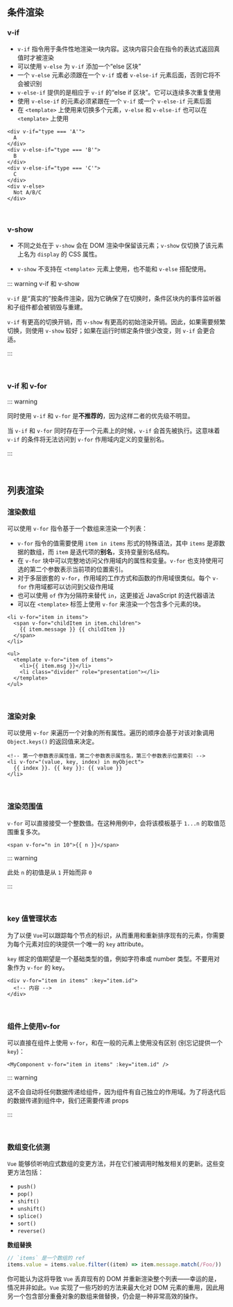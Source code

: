 ## 条件渲染

### v-if

- `v-if` 指令用于条件性地渲染一块内容。这块内容只会在指令的表达式返回真值时才被渲染
- 可以使用 `v-else` 为 `v-if` 添加一个“else 区块”
- 一个 `v-else` 元素必须跟在一个 `v-if` 或者 `v-else-if` 元素后面，否则它将不会被识别
- `v-else-if` 提供的是相应于 `v-if` 的“else if 区块”。它可以连续多次重复使用
- 使用 `v-else-if` 的元素必须紧跟在一个 `v-if` 或一个 `v-else-if` 元素后面
- 在 `<template>` 上使用来切换多个元素，`v-else` 和 `v-else-if` 也可以在 `<template>` 上使用

```vue
<div v-if="type === 'A'">
  A
</div>
<div v-else-if="type === 'B'">
  B
</div>
<div v-else-if="type === 'C'">
  C
</div>
<div v-else>
  Not A/B/C
</div>
```

<br />



### v-show

- 不同之处在于 `v-show` 会在 DOM 渲染中保留该元素；`v-show` 仅切换了该元素上名为 `display` 的 CSS 属性。

- `v-show` 不支持在 `<template>` 元素上使用，也不能和 `v-else` 搭配使用。

::: warning v-if 和 v-show

`v-if` 是“真实的”按条件渲染，因为它确保了在切换时，条件区块内的事件监听器和子组件都会被销毁与重建。

`v-if` 有更高的切换开销，而 `v-show` 有更高的初始渲染开销。因此，如果需要频繁切换，则使用 `v-show` 较好；如果在运行时绑定条件很少改变，则 `v-if` 会更合适。

:::

<br />



### v-if 和 v-for

::: warning

同时使用 `v-if` 和 `v-for` 是**不推荐的**，因为这样二者的优先级不明显。

当 `v-if` 和 `v-for` 同时存在于一个元素上的时候，`v-if` 会首先被执行。这意味着 `v-if` 的条件将无法访问到 `v-for` 作用域内定义的变量别名。

:::

<br />



## 列表渲染

### 渲染数组

可以使用 `v-for` 指令基于一个数组来渲染一个列表：

- `v-for` 指令的值需要使用 `item in items` 形式的特殊语法，其中 `items` 是源数据的数组，而 `item` 是迭代项的**别名**，支持变量别名结构。
- 在 `v-for` 块中可以完整地访问父作用域内的属性和变量。`v-for` 也支持使用可选的第二个参数表示当前项的位置索引。
- 对于多层嵌套的 `v-for`，作用域的工作方式和函数的作用域很类似。每个 `v-for` 作用域都可以访问到父级作用域
- 也可以使用 `of` 作为分隔符来替代 `in`，这更接近 JavaScript 的迭代器语法
- 可以在 `<template>` 标签上使用 `v-for` 来渲染一个包含多个元素的块。

```vue
<li v-for="item in items">
  <span v-for="childItem in item.children">
    {{ item.message }} {{ childItem }}
  </span>
</li>

<ul>
  <template v-for="item of items">
    <li>{{ item.msg }}</li>
    <li class="divider" role="presentation"></li>
  </template>
</ul>
```

<br />



### 渲染对象

可以使用 `v-for` 来遍历一个对象的所有属性。遍历的顺序会基于对该对象调用 `Object.keys()` 的返回值来决定。

```vue
<!-- 第一个参数表示属性值，第二个参数表示属性名，第三个参数表示位置索引 -->
<li v-for="(value, key, index) in myObject">
  {{ index }}. {{ key }}: {{ value }}
</li>
```

<br />



### 渲染范围值

`v-for` 可以直接接受一个整数值。在这种用例中，会将该模板基于 `1...n` 的取值范围重复多次。

```vue
<span v-for="n in 10">{{ n }}</span>
```

::: warning

此处 `n` 的初值是从 `1` 开始而非 `0`

:::

<br />



### key 值管理状态

为了以便 `Vue`可以跟踪每个节点的标识，从而重用和重新排序现有的元素，你需要为每个元素对应的块提供一个唯一的 `key` attribute。

`key` 绑定的值期望是一个基础类型的值，例如字符串或 number 类型。不要用对象作为 `v-for` 的 key。

```vue
<div v-for="item in items" :key="item.id">
  <!-- 内容 -->
</div>
```

<br />



### 组件上使用v-for

可以直接在组件上使用 `v-for`，和在一般的元素上使用没有区别 (别忘记提供一个 `key`)：

```vue
<MyComponent v-for="item in items" :key="item.id" />
```

::: warning

这不会自动将任何数据传递给组件，因为组件有自己独立的作用域。为了将迭代后的数据传递到组件中，我们还需要传递 props

:::

<br />



### 数组变化侦测

`Vue` 能够侦听响应式数组的变更方法，并在它们被调用时触发相关的更新。这些变更方法包括：

- `push()`
- `pop()`
- `shift()`
- `unshift()`
- `splice()`
- `sort()`
- `reverse()`

**数组替换**

```js
// `items` 是一个数组的 ref
items.value = items.value.filter((item) => item.message.match(/Foo/))
```

你可能认为这将导致 `Vue` 丢弃现有的 DOM 并重新渲染整个列表——幸运的是，情况并非如此。`Vue` 实现了一些巧妙的方法来最大化对 DOM 元素的重用，因此用另一个包含部分重叠对象的数组来做替换，仍会是一种非常高效的操作。